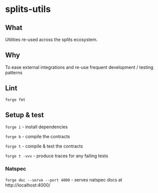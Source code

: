 # splits-utils

## What

Utilities re-used across the splits ecosystem.

## Why

To ease external integrations and re-use frequent development / testing patterns

## Lint

`forge fmt`

## Setup & test

`forge i` - install dependencies

`forge b` - compile the contracts

`forge t` - compile & test the contracts

`forge t -vvv` - produce traces for any failing tests

### Natspec

`forge doc --serve --port 4000` - serves natspec docs at http://localhost:4000/
